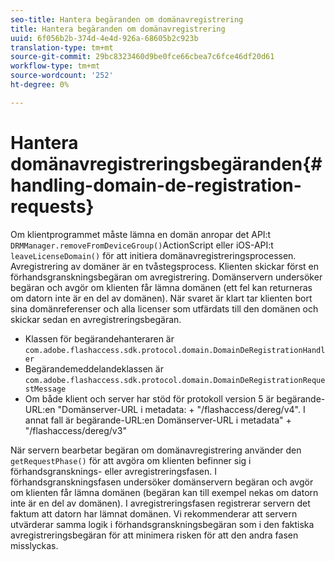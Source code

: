 ```yaml
---
seo-title: Hantera begäranden om domänavregistrering
title: Hantera begäranden om domänavregistrering
uuid: 6f056b2b-374d-4e4d-926a-68605b2c923b
translation-type: tm+mt
source-git-commit: 29bc8323460d9be0fce66cbea7c6fce46df20d61
workflow-type: tm+mt
source-wordcount: '252'
ht-degree: 0%

---
```



# Hantera domänavregistreringsbegäranden{#handling-domain-de-registration-requests}

Om klientprogrammet måste lämna en domän anropar det API:t `DRMManager.removeFromDeviceGroup()`ActionScript eller iOS-API:t `leaveLicenseDomain()` för att initiera domänavregistreringsprocessen. Avregistrering av domäner är en tvåstegsprocess. Klienten skickar först en förhandsgranskningsbegäran om avregistrering. Domänservern undersöker begäran och avgör om klienten får lämna domänen (ett fel kan returneras om datorn inte är en del av domänen). När svaret är klart tar klienten bort sina domänreferenser och alla licenser som utfärdats till den domänen och skickar sedan en avregistreringsbegäran.

* Klassen för begärandehanteraren är `com.adobe.flashaccess.sdk.protocol.domain.DomainDeRegistrationHandler`
* Begärandemeddelandeklassen är `com.adobe.flashaccess.sdk.protocol.domain.DomainDeRegistrationRequestMessage`
* Om både klient och server har stöd för protokoll version 5 är begärande-URL:en &quot;Domänserver-URL i metadata: + &quot;/flashaccess/dereg/v4&quot;. I annat fall är begärande-URL:en Domänserver-URL i metadata&quot; + &quot;/flashaccess/dereg/v3&quot;

När servern bearbetar begäran om domänavregistrering använder den `getRequestPhase()` för att avgöra om klienten befinner sig i förhandsgransknings- eller avregistreringsfasen. I förhandsgranskningsfasen undersöker domänservern begäran och avgör om klienten får lämna domänen (begäran kan till exempel nekas om datorn inte är en del av domänen). I avregistreringsfasen registrerar servern det faktum att datorn har lämnat domänen. Vi rekommenderar att servern utvärderar samma logik i förhandsgranskningsbegäran som i den faktiska avregistreringsbegäran för att minimera risken för att den andra fasen misslyckas.
